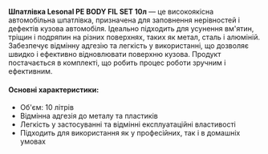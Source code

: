 **Шпатлівка Lesonal PE BODY FIL SET 10л** — це високоякісна автомобільна шпатлівка, призначена для заповнення нерівностей і дефектів кузова автомобіля. Ідеально підходить для усунення вм'ятин, тріщин і подряпин на різних поверхнях, таких як метал, сталь і алюміній. Забезпечує відмінну адгезію та легкість у використанні, що дозволяє швидко і ефективно відновлювати поверхню кузова. Продукт постачається в комплекті, що робить процес роботи зручним і ефективним.

#### Основні характеристики:

- Об'єм: 10 літрів
- Відмінна адгезія до металу та пластиків
- Легкість у застосуванні та відмінні експлуатаційні властивості
- Підходить для використання як у професійних, так і в домашніх умовах

